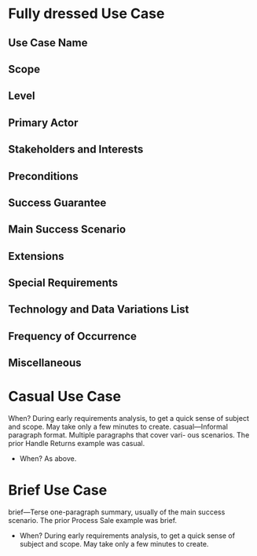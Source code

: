 # Fully dressed Use Case
## Use Case Name
## Scope
## Level
## Primary Actor
## Stakeholders and Interests
## Preconditions
## Success Guarantee
## Main Success Scenario
## Extensions
## Special Requirements
## Technology and Data Variations List
## Frequency of Occurrence
## Miscellaneous

# Casual Use Case
When? During early requirements analysis, to get a quick sense of
subject and scope. May take only a few minutes to create.
casual—Informal paragraph format. Multiple paragraphs that cover vari-
ous scenarios. The prior Handle Returns example was casual.
- When? As above.

# Brief Use Case


brief—Terse one-paragraph summary, usually of the main success scenario.
The prior Process Sale example was brief.

- When? During early requirements analysis, to get a quick sense of
subject and scope. May take only a few minutes to create.